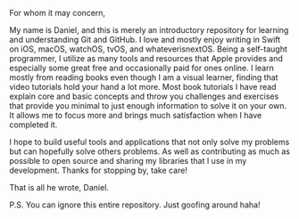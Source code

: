 For whom it may concern,

  My name is Daniel, and this is merely an introductory repository for learning and understanding Git and GitHub.
I love and mostly enjoy writing in Swift on iOS, macOS, watchOS, tvOS, and whateverisnextOS. Being a self-taught programmer,
I utilize as many tools and resources that Apple provides and especially some great free and occasionally paid for ones online.
I learn mostly from reading books even though I am a visual learner, finding that video tutorials hold your hand a lot more. Most
book tutorials I have read explain core and basic concepts and throw you challenges and exercises that provide you minimal to
just enough information to solve it on your own. It allows me to focus more and brings much satisfaction when I have completed it.

  I hope to build useful tools and applications that not only solve my problems but can hopefully solve others problems. As well
as contributing as much as possible to open source and sharing my libraries that I use in my development. Thanks for stopping
by, take care!

That is all he wrote,
Daniel.

P.S. You can ignore this entire repository. Just goofing around haha!

